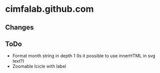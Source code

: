 cimfalab.github.com
===================

Changes
---------

ToDo
-----
* Format month string in depth 1 (Is it possible to use innerHTML in svg text?)
* Zoomable Icicle with label

